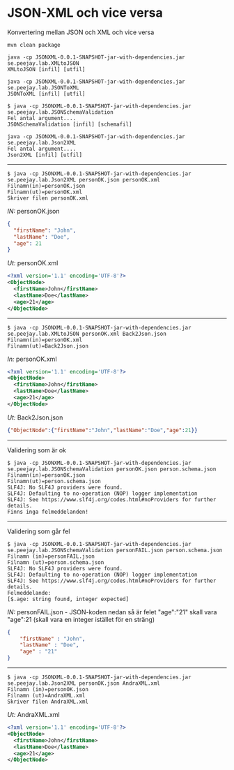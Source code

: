 # JSON-XML och vice versa 
Konvertering mellan JSON och XML och vice versa

```
mvn clean package

java -cp JSONXML-0.0.1-SNAPSHOT-jar-with-dependencies.jar se.peejay.lab.XMLtoJSON
XMLtoJSON [infil] [utfil]

java -cp JSONXML-0.0.1-SNAPSHOT-jar-with-dependencies.jar se.peejay.lab.JSONToXML
JSONToXML [infil] [utfil]

$ java -cp JSONXML-0.0.1-SNAPSHOT-jar-with-dependencies.jar se.peejay.lab.JSONSchemaValidation
Fel antal argument....
JSONSchemaValidation [infil] [schemafil]

java -cp JSONXML-0.0.1-SNAPSHOT-jar-with-dependencies.jar se.peejay.lab.Json2XML     
Fel antal argument....
Json2XML [infil] [utfil]

```

___

```
$ java -cp JSONXML-0.0.1-SNAPSHOT-jar-with-dependencies.jar se.peejay.lab.Json2XML personOK.json personOK.xml
Filnamn(in)=personOK.json
Filnamn(ut)=personOK.xml
Skriver filen personOK.xml
```

_IN:_ personOK.json
```json
{
  "firstName": "John",
  "lastName": "Doe",
  "age": 21
}
```

_Ut:_ personOK.xml
```xml
<?xml version='1.1' encoding='UTF-8'?>
<ObjectNode>
  <firstName>John</firstName>
  <lastName>Doe</lastName>
  <age>21</age>
</ObjectNode>
```

___

```
$ java -cp JSONXML-0.0.1-SNAPSHOT-jar-with-dependencies.jar se.peejay.lab.XMLtoJSON personOK.xml Back2Json.json
Filnamn(in)=personOK.xml
Filnamn(ut)=Back2Json.json
```

_In:_ personOK.xml
```xml
<?xml version='1.1' encoding='UTF-8'?>
<ObjectNode>
  <firstName>John</firstName>
  <lastName>Doe</lastName>
  <age>21</age>
</ObjectNode>
```

_Ut:_ Back2Json.json
```json
{"ObjectNode":{"firstName":"John","lastName":"Doe","age":21}}
```

___

Validering som är ok

```
$ java -cp JSONXML-0.0.1-SNAPSHOT-jar-with-dependencies.jar se.peejay.lab.JSONSchemaValidation personOK.json person.schema.json
Filnamn(in)=personOK.json
Filnamn(ut)=person.schema.json
SLF4J: No SLF4J providers were found.
SLF4J: Defaulting to no-operation (NOP) logger implementation
SLF4J: See https://www.slf4j.org/codes.html#noProviders for further details.
Finns inga felmeddelanden!
```
___

Validering som går fel
```
$ java -cp JSONXML-0.0.1-SNAPSHOT-jar-with-dependencies.jar se.peejay.lab.JSONSchemaValidation personFAIL.json person.schema.json
Filnamn (in)=personFAIL.json
Filnamn (ut)=person.schema.json
SLF4J: No SLF4J providers were found.
SLF4J: Defaulting to no-operation (NOP) logger implementation
SLF4J: See https://www.slf4j.org/codes.html#noProviders for further details.
Felmeddelande:
[$.age: string found, integer expected]
```

_IN:_ personFAIL.json  - JSON-koden nedan så är felet "age":"21" skall vara "age":21 (skall vara en integer istället för en sträng)
```json
{
	"firstName" : "John",
	"lastName" : "Doe",
	"age" : "21"
}
```
___

```
$ java -cp JSONXML-0.0.1-SNAPSHOT-jar-with-dependencies.jar se.peejay.lab.Json2XML personOK.json AndraXML.xml
Filnamn (in)=personOK.json
Filnamn (ut)=AndraXML.xml
Skriver filen AndraXML.xml
```

_Ut:_ AndraXML.xml
```xml
<?xml version='1.1' encoding='UTF-8'?>
<ObjectNode>
  <firstName>John</firstName>
  <lastName>Doe</lastName>
  <age>21</age>
</ObjectNode>
```